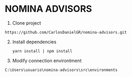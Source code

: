 # NOMINA ADVISORS

1. Clone project

```
https://github.com/CarlosDanielGR/nomina-advisors.git
```

2. Install dependencies

   `yarn install | npm install`

3. Modify connection environtment

```
C:\Users\usuario\nomina-advisors\src\environments
```
